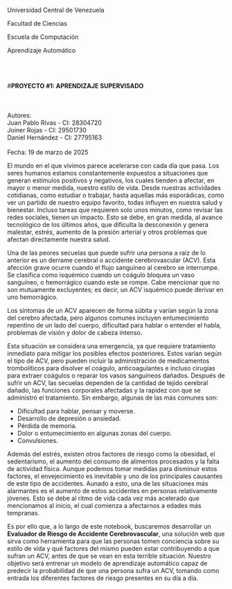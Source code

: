 Universidad Central de Venezuela

Facultad de Ciencias

Escuela de Computación

Aprendizaje Automático
<br>
<br>
<br>
<br>

#**PROYECTO #1: APRENDIZAJE SUPERVISADO**
<br>
<br>
<br>
<br>
Autores:
<br>Juan Pablo Rivas - CI: 28304720
<br>Joiner Rojas - CI: 29501730
<br>Daniel Hernández - CI: 27795163
<br>
<br>
Fecha: 19 de marzo de 2025</center>

El mundo en el que vivimos parece acelerarse con cada día que pasa. Los seres humanos estamos constantemente expuestos a situaciones que generan estímulos positivos y negativos, los cuales tienden a afectar, en mayor o menor medida, nuestro estilo de vida. Desde nuestras actividades cotidianas, como estudiar o trabajar, hasta aquellas más esporádicas, como ver un partido de nuestro equipo favorito, todas influyen en nuestra salud y bienestar. Incluso tareas que requieren solo unos minutos, como revisar las redes sociales, tienen un impacto. Esto se debe, en gran medida, al avance tecnológico de los últimos años, que dificulta la desconexión y genera malestar, estrés, aumento de la presión arterial y otros problemas que afectan directamente nuestra salud.

Una de las peores secuelas que puede sufrir una persona a raíz de lo anterior es un derrame cerebral o accidente cerebrovascular (ACV). Esta afección grave ocurre cuando el flujo sanguíneo al cerebro se interrumpe. Se clasifica como isquémico cuando un coágulo bloquea un vaso sanguíneo, o hemorrágico cuando este se rompe. Cabe mencionar que no son mutuamente excluyentes; es decir, un ACV isquémico puede derivar en uno hemorrágico.

Los síntomas de un ACV aparecen de forma súbita y varían según la zona del cerebro afectada, pero algunos comunes incluyen entumecimiento repentino de un lado del cuerpo, dificultad para hablar o entender el habla, problemas de visión y dolor de cabeza intenso.

Esta situación se considera una emergencia, ya que requiere tratamiento inmediato para mitigar los posibles efectos posteriores. Estos varían según el tipo de ACV, pero pueden incluir la administración de medicamentos trombolíticos para disolver el coágulo, anticoagulantes e incluso cirugías para extraer coágulos o reparar los vasos sanguíneos dañados. Después de sufrir un ACV, las secuelas dependen de la cantidad de tejido cerebral dañado, las funciones corporales afectadas y la rapidez con que se administró el tratamiento. Sin embargo, algunas de las más comunes son:

* Dificultad para hablar, pensar y moverse.
* Desarrollo de depresión o ansiedad.
* Pérdida de memoria.
* Dolor o entumecimiento en algunas zonas del cuerpo.
* Convulsiones.

Además del estrés, existen otros factores de riesgo como la obesidad, el sedentarismo, el aumento del consumo de alimentos procesados y la falta de actividad física. Aunque podemos tomar medidas para disminuir estos factores, el envejecimiento es inevitable y uno de los principales causantes de este tipo de accidentes. Aunado a esto, una de las situaciones más alarmantes es el aumento de estos accidentes en personas relativamente jóvenes. Esto se debe al ritmo de vida cada vez más acelerado que mencionamos al inicio, el cual comienza a afectarnos a edades más tempranas.

Es por ello que, a lo largo de este notebook, buscaremos desarrollar un **Evaluador de Riesgo de Accidente Cerebrovascular**, una solución web que sirva como herramienta para que las personas tomen conciencia sobre su estilo de vida y qué factores del mismo pueden estar contribuyendo a que sufran un ACV, antes de que se vean en esta terrible situación. Nuestro objetivo será entrenar un modelo de aprendizaje automático capaz de predecir la probabilidad de que una persona sufra un ACV, tomando como entrada los diferentes factores de riesgo presentes en su día a día.